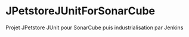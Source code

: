 # JPetstoreJUnitForSonarCube
Projet JPetstore JUnit pour SonarCube puis industrialisation par Jenkins
